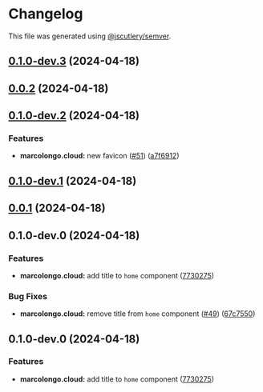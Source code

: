 # Changelog

This file was generated using [@jscutlery/semver](https://github.com/jscutlery/semver).

## [0.1.0-dev.3](https://github.com/marcolongol/marcolongo.cloud/compare/marcolongo.cloud-0.0.2...marcolongo.cloud-0.1.0-dev.3) (2024-04-18)

## [0.0.2](https://github.com/marcolongol/marcolongo.cloud/compare/marcolongo.cloud-0.1.0-dev.2...marcolongo.cloud-0.0.2) (2024-04-18)

## [0.1.0-dev.2](https://github.com/marcolongol/marcolongo.cloud/compare/marcolongo.cloud-0.1.0-dev.1...marcolongo.cloud-0.1.0-dev.2) (2024-04-18)


### Features

* **marcolongo.cloud:** new favicon ([#51](https://github.com/marcolongol/marcolongo.cloud/issues/51)) ([a7f6912](https://github.com/marcolongol/marcolongo.cloud/commit/a7f69121834c3296c6a8440334811c4bcac452e0))

## [0.1.0-dev.1](https://github.com/marcolongol/marcolongo.cloud/compare/marcolongo.cloud-0.0.1...marcolongo.cloud-0.1.0-dev.1) (2024-04-18)

## [0.0.1](https://github.com/marcolongol/marcolongo.cloud/compare/marcolongo.cloud-0.1.0-dev.0...marcolongo.cloud-0.0.1) (2024-04-18)

## 0.1.0-dev.0 (2024-04-18)


### Features

* **marcolongo.cloud:** add title to `home` component ([7730275](https://github.com/marcolongol/marcolongo.cloud/commit/773027513d1f521d3cf91087b2f80e5afdb2cad3))


### Bug Fixes

* **marcolongo.cloud:** remove title from `home` component ([#49](https://github.com/marcolongol/marcolongo.cloud/issues/49)) ([67c7550](https://github.com/marcolongol/marcolongo.cloud/commit/67c7550f1f78d8b15cc7ef6e0342705ba937ca0c))

## 0.1.0-dev.0 (2024-04-18)


### Features

* **marcolongo.cloud:** add title to `home` component ([7730275](https://github.com/marcolongol/marcolongo.cloud/commit/773027513d1f521d3cf91087b2f80e5afdb2cad3))
